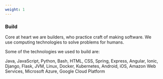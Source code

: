 ```yaml
---
weight: 1
---
```


### Build

Core at heart we are builders, who practice craft of making software. We use computing technologies to solve problems for humans.

Some of the technologies we used to build are: 

Java, JavaScript, Python, Bash, 
HTML, CSS,
Spring, Express, Angular, Ionic, Django, Flask,
JVM, Linux, Docker, Kubernetes, Android, iOS,
Amazon Web Services, Microsoft Azure, Google Cloud Platform
